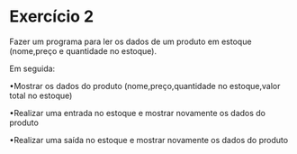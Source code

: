 # Exercício 2 
Fazer um programa para ler os dados de um produto em estoque (nome,preço e quantidade no estoque).

Em seguida:

 •Mostrar os dados do produto (nome,preço,quantidade no estoque,valor total no estoque)
 
 •Realizar uma entrada no estoque e mostrar novamente os dados do produto
 
 •Realizar uma saída no estoque e mostrar novamente os dados do produto

